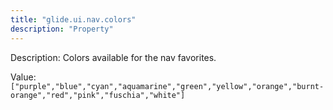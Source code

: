 ```yaml
---
title: "glide.ui.nav.colors"
description: "Property"
---
```


Description: Colors available for the nav favorites.

Value: `["purple","blue","cyan","aquamarine","green","yellow","orange","burnt-orange","red","pink","fuschia","white"]`
